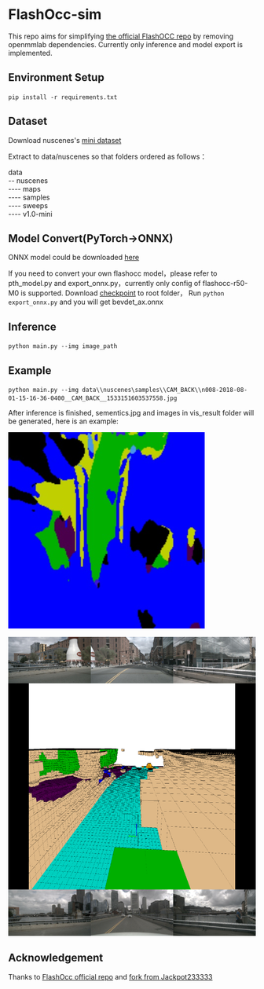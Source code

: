 # FlashOcc-sim
 
This repo aims for simplifying [the official FlashOCC repo](https://github.com/Yzichen/FlashOCC) by removing openmmlab dependencies. Currently only inference and model export is implemented.


## Environment Setup

`pip install -r requirements.txt`


## Dataset

Download nuscenes's [mini dataset](https://www.nuscenes.org/data/v1.0-mini.tgz)

Extract to data/nuscenes so that folders ordered as follows：

data  
-- nuscenes  
---- maps  
---- samples  
---- sweeps  
---- v1.0-mini  


## Model Convert(PyTorch->ONNX)

ONNX model could be downloaded [here](https://github.com/ml-inory/FlashOcc-sim/releases/download/v1.0/bevdet_ax.onnx)

If you need to convert your own flashocc model，please refer to pth_model.py and export_onnx.py，currently only config of flashocc-r50-M0 is supported.
Download [checkpoint](https://drive.google.com/file/d/14my3jdqiIv6VIrkozQ6-ruEcBOPVlWGJ/view?usp=sharing) to root folder，
Run `python export_onnx.py` and you will get bevdet_ax.onnx


## Inference

`python main.py --img image_path`


## Example

`python main.py --img data\\nuscenes\samples\\CAM_BACK\\n008-2018-08-01-15-16-36-0400__CAM_BACK__1533151603537558.jpg`

After inference is finished, sementics.jpg and images in vis_result folder will be generated, here is an example:

![sementics](/fig/sementics.jpg)

![overall](/fig/overall.png)


## Acknowledgement

Thanks to [FlashOcc official repo](https://github.com/Yzichen/FlashOCC) and [fork from Jackpot233333](https://github.com/Jackpot233333/FlashOCC/tree/export_for_axera)